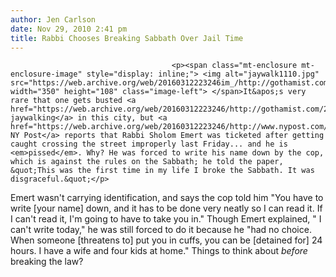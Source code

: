 ```yaml
---
author: Jen Carlson
date: Nov 29, 2010 2:41 pm
title: Rabbi Chooses Breaking Sabbath Over Jail Time
---
```


	
										<p><span class="mt-enclosure mt-enclosure-image" style="display: inline;"> <img alt="jaywalk1110.jpg" src="https://web.archive.org/web/20160312223246im_/http://gothamist.com/attachments/arts_jen/jaywalk1110.jpg" width="350" height="108" class="image-left"> </span>It&apos;s very rare that one gets busted <a href="https://web.archive.org/web/20160312223246/http://gothamist.com/2009/10/14/jaywalking_yay_or_nay.php">for jaywalking</a> in this city, but <a href="https://web.archive.org/web/20160312223246/http://www.nypost.com/p/news/local/brooklyn/rabbi_wronged_in_write_RPfznexqGDubKRbbmSWSzJ">the NY Post</a> reports that Rabbi Sholom Emert was ticketed after getting caught crossing the street improperly last Friday... and he is <em>pissed</em>. Why? He was forced to write his name down by the cop, which is against the rules on the Sabbath; he told the paper, &quot;This was the first time in my life I broke the Sabbath. It was disgraceful.&quot;</p>

<p>Emert wasn&apos;t carrying identification, and says the cop told him &quot;You have to write [your name] down, and it has to be done very neatly so I can read it. If I can&apos;t read it, I&apos;m going to have to take you in.&quot; Though Emert explained, &quot; I can&apos;t write today,&quot; he was still forced to do it because he &quot;had no choice. When someone [threatens to] put you in cuffs, you can be [detained for] 24 hours. I have a wife and four kids at home.&quot; Things to think about <em>before</em> breaking the law?</p>					
										
									
				